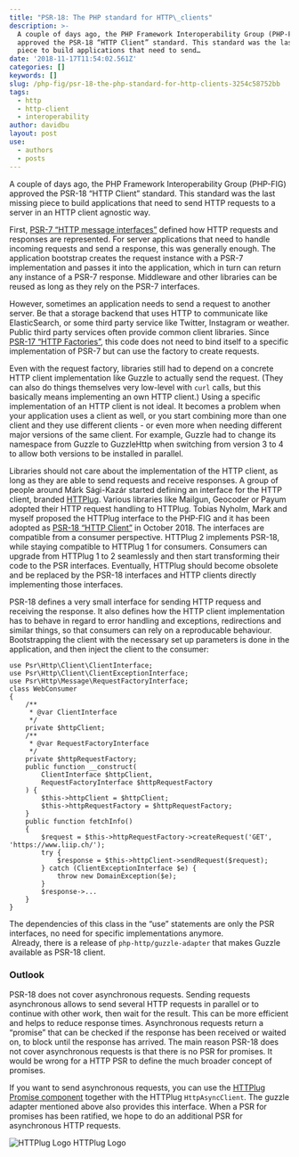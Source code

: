 ```yaml
---
title: "PSR-18: The PHP standard for HTTP\_clients"
description: >-
  A couple of days ago, the PHP Framework Interoperability Group (PHP-FIG)
  approved the PSR-18 “HTTP Client” standard. This standard was the last missing
  piece to build applications that need to send…
date: '2018-11-17T11:54:02.561Z'
categories: []
keywords: []
slug: /php-fig/psr-18-the-php-standard-for-http-clients-3254c58752bb
tags:
  - http
  - http-client
  - interoperability
author: davidbu
layout: post
use:
  - authors
  - posts
---
```

A couple of days ago, the PHP Framework Interoperability Group (PHP-FIG) approved the PSR-18 “HTTP Client” standard. This standard was the last missing piece to build applications that need to send HTTP requests to a server in an HTTP client agnostic way.

First, [PSR-7 “HTTP message interfaces”](https://www.php-fig.org/psr/psr-7/) defined how HTTP requests and responses are represented. For server applications that need to handle incoming requests and send a response, this was generally enough. The application bootstrap creates the request instance with a PSR-7 implementation and passes it into the application, which in turn can return any instance of a PSR-7 response. Middleware and other libraries can be reused as long as they rely on the PSR-7 interfaces.

However, sometimes an application needs to send a request to another server. Be that a storage backend that uses HTTP to communicate like ElasticSearch, or some third party service like Twitter, Instagram or weather. Public third party services often provide common client libraries. Since [PSR-17 “HTTP Factories”](https://www.php-fig.org/psr/psr-17/), this code does not need to bind itself to a specific implementation of PSR-7 but can use the factory to create requests.

Even with the request factory, libraries still had to depend on a concrete HTTP client implementation like Guzzle to actually send the request. (They can also do things themselves very low-level with `curl` calls, but this basically means implementing an own HTTP client.) Using a specific implementation of an HTTP client is not ideal. It becomes a problem when your application uses a client as well, or you start combining more than one client and they use different clients - or even more when needing different major versions of the same client. For example, Guzzle had to change its namespace from Guzzle to GuzzleHttp when switching from version 3 to 4 to allow both versions to be installed in parallel.

Libraries should not care about the implementation of the HTTP client, as long as they are able to send requests and receive responses. A group of people around Márk Sági-Kazár started defining an interface for the HTTP client, branded [HTTPlug](http://httplug.io/). Various libraries like Mailgun, Geocoder or Payum adopted their HTTP request handling to HTTPlug. Tobias Nyholm, Mark and myself proposed the HTTPlug interface to the PHP-FIG and it has been adopted as [PSR-18 “HTTP Client”](https://www.php-fig.org/psr/psr-18/) in October 2018. The interfaces are compatible from a consumer perspective. HTTPlug 2 implements PSR-18, while staying compatible to HTTPlug 1 for consumers. Consumers can upgrade from HTTPlug 1 to 2 seamlessly and then start transforming their code to the PSR interfaces. Eventually, HTTPlug should become obsolete and be replaced by the PSR-18 interfaces and HTTP clients directly implementing those interfaces.

PSR-18 defines a very small interface for sending HTTP requess and receiving the response. It also defines how the HTTP client implementation has to behave in regard to error handling and exceptions, redirections and similar things, so that consumers can rely on a reproducable behaviour. Bootstrapping the client with the necessary set up parameters is done in the application, and then inject the client to the consumer:

```
use Psr\Http\Client\ClientInterface;
use Psr\Http\Client\ClientExceptionInterface;
use Psr\Http\Message\RequestFactoryInterface;
class WebConsumer
{
    /**
     * @var ClientInterface
     */
    private $httpClient;
    /**
     * @var RequestFactoryInterface
     */
    private $httpRequestFactory;
    public function __construct(
        ClientInterface $httpClient,
        RequestFactoryInterface $httpRequestFactory
    ) {
        $this->httpClient = $httpClient;
        $this->httpRequestFactory = $httpRequestFactory;
    }
    public function fetchInfo()
    {
        $request = $this->httpRequestFactory->createRequest('GET', 'https://www.liip.ch/');
        try {
            $response = $this->httpClient->sendRequest($request);
        } catch (ClientExceptionInterface $e) {
            throw new DomainException($e);
        }
        $response->...
    }
}
```

The dependencies of this class in the “use” statements are only the PSR interfaces, no need for specific implementations anymore.  
 Already, there is a release of `php-http/guzzle-adapter` that makes Guzzle available as PSR-18 client.

### Outlook

PSR-18 does not cover asynchronous requests. Sending requests asynchronous allows to send several HTTP requests in parallel or to continue with other work, then wait for the result. This can be more efficient and helps to reduce response times. Asynchronous requests return a “promise” that can be checked if the response has been received or waited on, to block until the response has arrived. The main reason PSR-18 does not cover asynchronous requests is that there is no PSR for promises. It would be wrong for a HTTP PSR to define the much broader concept of promises.

If you want to send asynchronous requests, you can use the [HTTPlug Promise component](http://docs.php-http.org/en/latest/components/promise.html) together with the HTTPlug `HttpAsyncClient`. The guzzle adapter mentioned above also provides this interface. When a PSR for promises has been ratified, we hope to do an additional PSR for asynchronous HTTP requests.

![HTTPlug Logo](/img/blog/1__yBqdI__HdOKpNDkkd7jNjrw.png)
HTTPlug Logo
